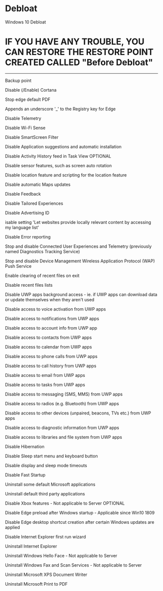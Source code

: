 # Debloat
Windows 10 Debloat 
# IF YOU HAVE ANY TROUBLE, YOU CAN RESTORE THE RESTORE POINT CREATED CALLED "Before Debloat"

_______________________________________
Backup point

Disable (/Enable) Cortana

Stop edge default PDF

Appends an underscore '_' to the Registry key for Edge

Disable Telemetry

Disable Wi-Fi Sense

Disable SmartScreen Filter

Disable Application suggestions and automatic installation

Disable Activity History feed in Task View OPTIONAL

Disable sensor features, such as screen auto rotation

Disable location feature and scripting for the location feature

Disable automatic Maps updates

Disable Feedback

Disable Tailored Experiences

Disable Advertising ID

isable setting 'Let websites provide locally relevant content by accessing my language list'

Disable Error reporting

Stop and disable Connected User Experiences and Telemetry (previously named Diagnostics Tracking Service)

Stop and disable Device Management Wireless Application Protocol (WAP) Push Service

Enable clearing of recent files on exit

Disable recent files lists

Disable UWP apps background access - ie. if UWP apps can download data or update themselves when they aren't used

Disable access to voice activation from UWP apps

Disable access to notifications from UWP apps

Disable access to account info from UWP app

Disable access to contacts from UWP apps

Disable access to calendar from UWP apps

Disable access to phone calls from UWP apps

Disable access to call history from UWP apps

Disable access to email from UWP apps

Disable access to tasks from UWP apps

Disable access to messaging (SMS, MMS) from UWP apps

Disable access to radios (e.g. Bluetooth) from UWP apps

Disable access to other devices (unpaired, beacons, TVs etc.) from UWP apps

Disable access to diagnostic information from UWP apps

Disable access to libraries and file system from UWP apps

Disable Hibernation

Disable Sleep start menu and keyboard button

Disable display and sleep mode timeouts

Disable Fast Startup

Uninstall some default Microsoft applications

Uninstall default third party applications

Disable Xbox features - Not applicable to Server OPTIONAL

Disable Edge preload after Windows startup - Applicable since Win10 1809

Disable Edge desktop shortcut creation after certain Windows updates are applied

Disable Internet Explorer first run wizard

Uninstall Internet Explorer

Uninstall Windows Hello Face - Not applicable to Server

Uninstall Windows Fax and Scan Services - Not applicable to Server

Uninstall Microsoft XPS Document Writer

Uninstall Microsoft Print to PDF
